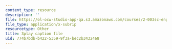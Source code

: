 ```yaml
---
content_type: resource
description: ''
file: https://ol-ocw-studio-app-qa.s3.amazonaws.com/courses/2-003sc-engineering-dynamics-fall-2011/774b7bdbb42253599f3abec2b3432468_OxcCPTc_bXw.vtt
file_type: application/x-subrip
resourcetype: Other
title: 3play caption file
uid: 774b7bdb-b422-5359-9f3a-bec2b3432468
---
```

